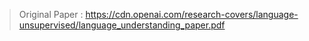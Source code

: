 > Original Paper : https://cdn.openai.com/research-covers/language-unsupervised/language_understanding_paper.pdf


